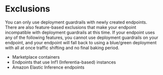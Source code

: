 # Exclusions<a name="deployment-guardrails-exclusions"></a>

You can only use deployment guardrails with newly created endpoints\. There are also feature\-based exclusions that make your endpoint incompatible with deployment guardrails at this time\. If your endpoint uses any of the following features, you cannot use deployment guardrails on your endpoint, and your endpoint will fall back to using a blue/green deployment with all at once traffic shifting and no final baking period\.
+ Marketplace containers
+ Endpoints that use Inf1 \(Inferentia\-based\) instances
+ Amazon Elastic Inference endpoints